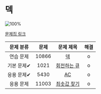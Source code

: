 # 덱

![100%](https://progress-bar.dev/4/?scale=4&title=progress&width=500&color=babaca&suffix=/4)

[문제집 링크](https://www.acmicpc.net/workbook/view/7311)

| 문제 분류 | 문제 | 문제 제목 | 해결 |
| :--: | :--: | :--: | :--: |
| 연습 문제 | 10866 | [덱](https://www.acmicpc.net/problem/10866) | o |
| 기본 문제✔ | 1021 | [회전하는 큐](https://www.acmicpc.net/problem/1021) | o |
| 응용 문제✔ | 5430 | [AC](https://www.acmicpc.net/problem/5430) | o |
| 응용 문제 | 11003 | [최솟값 찾기](https://www.acmicpc.net/problem/11003) | o |
